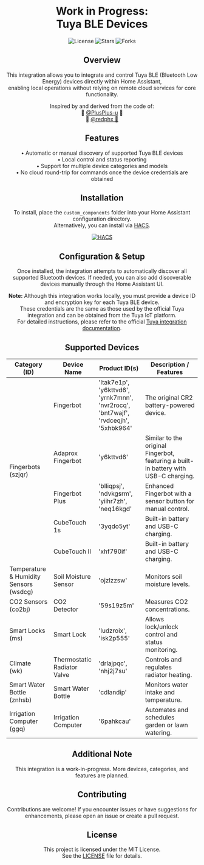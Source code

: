<h1 align="center">Work in Progress:<br>Tuya BLE Devices</h1>

<p align="center">
  <img src="https://img.shields.io/github/license/SupaHotMoj0/tuya_ble?style=flat-square" alt="License">
  <img src="https://img.shields.io/github/stars/SupaHotMoj0/tuya_ble?style=flat-square" alt="Stars">
  <img src="https://img.shields.io/github/forks/SupaHotMoj0/tuya_ble?style=flat-square" alt="Forks">
</p>

<h2 align="center">Overview</h2>
<p align="center">
  This integration allows you to integrate and control Tuya BLE (Bluetooth Low Energy) devices directly within Home Assistant, <br>
  enabling local operations without relying on remote cloud services for core functionality.
</p>
<p align="center">
  Inspired by and derived from the code of: <br>
  💐 <a href="https://github.com/PlusPlus-ua/ha_tuya_ble">@PlusPlus-u</a> 💐<br>
  💐 <a href="https://github.com/redphx/poc-tuya-ble-fingerbot">@redphx 💐</a>
</p>

<h2 align="center">Features</h2>
<p align="center">
  • Automatic or manual discovery of supported Tuya BLE devices <br>
  • Local control and status reporting <br>
  • Support for multiple device categories and models <br>
  • No cloud round-trip for commands once the device credentials are obtained
</p>

<h2 align="center">Installation</h2>
<p align="center">
  To install, place the <code>custom_components</code> folder into your Home Assistant configuration directory. <br>
  Alternatively, you can install via <a href="https://hacs.xyz/">HACS</a>.
</p>
<p align="center">
  <a href="https://my.home-assistant.io/redirect/hacs_repository/?owner=SupaHotMoj0&repository=tuya_ble&category=integration">
    <img src="https://my.home-assistant.io/badges/hacs_repository.svg" alt="HACS">
  </a>
</p>

<h2 align="center">Configuration & Setup</h2>
<p align="center">
  Once installed, the integration attempts to automatically discover all supported Bluetooth devices.
  If needed, you can also add discoverable devices manually through the Home Assistant UI.
</p>
<p align="center">
  <b>Note:</b> Although this integration works locally, you must provide a device ID and encryption key for each Tuya BLE device. <br>
  These credentials are the same as those used by the official Tuya integration and can be obtained from the Tuya IoT platform. <br>
  For detailed instructions, please refer to the official <a href="https://www.home-assistant.io/integrations/tuya/">Tuya integration documentation</a>.
</p>

<h2 align="center">Supported Devices</h2>
<table align="center">
  <thead>
    <tr>
      <th>Category (ID)</th>
      <th>Device Name</th>
      <th>Product ID(s)</th>
      <th>Description / Features</th>
    </tr>
  </thead>
  <tbody>
    <tr>
      <td rowspan="5">Fingerbots<br>(szjqr)</td>
      <td>Fingerbot</td>
      <td>'ltak7e1p', 'y6kttvd6', 'yrnk7mnn', 'nvr2rocq', 'bnt7wajf', 'rvdceqjh', '5xhbk964'</td>
      <td>The original CR2 battery-powered device.</td>
    </tr>
    <tr>
      <td>Adaprox Fingerbot</td>
      <td>'y6kttvd6'</td>
      <td>Similar to the original Fingerbot, featuring a built-in battery with USB-C charging.</td>
    </tr>
    <tr>
      <td>Fingerbot Plus</td>
      <td>'blliqpsj', 'ndvkgsrm', 'yiihr7zh', 'neq16kgd'</td>
      <td>Enhanced Fingerbot with a sensor button for manual control.</td>
    </tr>
    <tr>
      <td>CubeTouch 1s</td>
      <td>'3yqdo5yt'</td>
      <td>Built-in battery and USB-C charging.</td>
    </tr>
    <tr>
      <td>CubeTouch II</td>
      <td>'xhf790if'</td>
      <td>Built-in battery and USB-C charging.</td>
    </tr>
    <tr>
      <td>Temperature &amp; Humidity Sensors<br>(wsdcg)</td>
      <td>Soil Moisture Sensor</td>
      <td>'ojzlzzsw'</td>
      <td>Monitors soil moisture levels.</td>
    </tr>
    <tr>
      <td>CO2 Sensors<br>(co2bj)</td>
      <td>CO2 Detector</td>
      <td>'59s19z5m'</td>
      <td>Measures CO2 concentrations.</td>
    </tr>
    <tr>
      <td>Smart Locks<br>(ms)</td>
      <td>Smart Lock</td>
      <td>'ludzroix', 'isk2p555'</td>
      <td>Allows lock/unlock control and status monitoring.</td>
    </tr>
    <tr>
      <td>Climate<br>(wk)</td>
      <td>Thermostatic Radiator Valve</td>
      <td>'drlajpqc', 'nhj2j7su'</td>
      <td>Controls and regulates radiator heating.</td>
    </tr>
    <tr>
      <td>Smart Water Bottle<br>(znhsb)</td>
      <td>Smart Water Bottle</td>
      <td>'cdlandip'</td>
      <td>Monitors water intake and temperature.</td>
    </tr>
    <tr>
      <td>Irrigation Computer<br>(ggq)</td>
      <td>Irrigation Computer</td>
      <td>'6pahkcau'</td>
      <td>Automates and schedules garden or lawn watering.</td>
    </tr>
  </tbody>
</table>

<h2 align="center">Additional Note</h2>
<p align="center">
  This integration is a work-in-progress. More devices, categories, and features are planned.
</p>

<h2 align="center">Contributing</h2>
<p align="center">
  Contributions are welcome! If you encounter issues or have suggestions for enhancements, please open an issue or create a pull request.
</p>

<h2 align="center">License</h2>
<p align="center">
  This project is licensed under the MIT License. <br> See the <a href="LICENSE">LICENSE</a> file for details.
</p>
